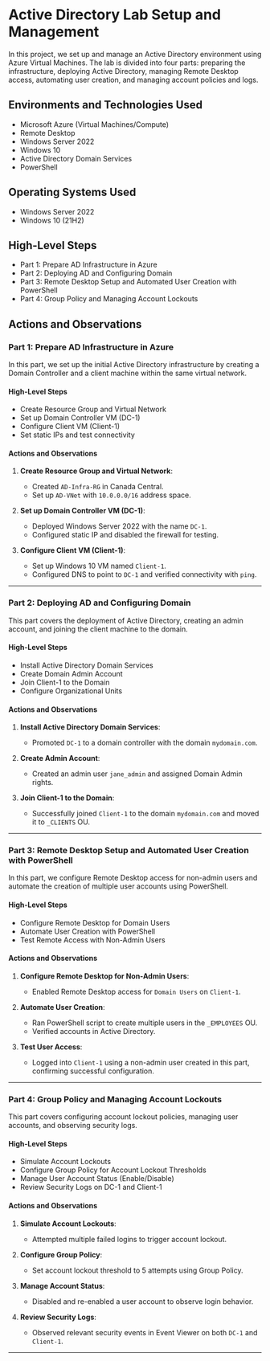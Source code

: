# Active Directory Lab Setup and Management

In this project, we set up and manage an Active Directory environment using Azure Virtual Machines. The lab is divided into four parts: preparing the infrastructure, deploying Active Directory, managing Remote Desktop access, automating user creation, and managing account policies and logs.

## Environments and Technologies Used

- Microsoft Azure (Virtual Machines/Compute)
- Remote Desktop
- Windows Server 2022
- Windows 10
- Active Directory Domain Services
- PowerShell

## Operating Systems Used

- Windows Server 2022
- Windows 10 (21H2)

## High-Level Steps

- Part 1: Prepare AD Infrastructure in Azure
- Part 2: Deploying AD and Configuring Domain
- Part 3: Remote Desktop Setup and Automated User Creation with PowerShell
- Part 4: Group Policy and Managing Account Lockouts

## Actions and Observations

### Part 1: Prepare AD Infrastructure in Azure

In this part, we set up the initial Active Directory infrastructure by creating a Domain Controller and a client machine within the same virtual network.

#### High-Level Steps

- Create Resource Group and Virtual Network
- Set up Domain Controller VM (DC-1)
- Configure Client VM (Client-1)
- Set static IPs and test connectivity

#### Actions and Observations

1. **Create Resource Group and Virtual Network**:
   - Created `AD-Infra-RG` in Canada Central.
   - Set up `AD-VNet` with `10.0.0.0/16` address space.

2. **Set up Domain Controller VM (DC-1)**:
   - Deployed Windows Server 2022 with the name `DC-1`.
   - Configured static IP and disabled the firewall for testing.

3. **Configure Client VM (Client-1)**:
   - Set up Windows 10 VM named `Client-1`.
   - Configured DNS to point to `DC-1` and verified connectivity with `ping`.

---

### Part 2: Deploying AD and Configuring Domain

This part covers the deployment of Active Directory, creating an admin account, and joining the client machine to the domain.

#### High-Level Steps

- Install Active Directory Domain Services
- Create Domain Admin Account
- Join Client-1 to the Domain
- Configure Organizational Units

#### Actions and Observations

1. **Install Active Directory Domain Services**:
   - Promoted `DC-1` to a domain controller with the domain `mydomain.com`.

2. **Create Admin Account**:
   - Created an admin user `jane_admin` and assigned Domain Admin rights.

3. **Join Client-1 to the Domain**:
   - Successfully joined `Client-1` to the domain `mydomain.com` and moved it to `_CLIENTS` OU.

---

### Part 3: Remote Desktop Setup and Automated User Creation with PowerShell

In this part, we configure Remote Desktop access for non-admin users and automate the creation of multiple user accounts using PowerShell.

#### High-Level Steps

- Configure Remote Desktop for Domain Users
- Automate User Creation with PowerShell
- Test Remote Access with Non-Admin Users

#### Actions and Observations

1. **Configure Remote Desktop for Non-Admin Users**:
   - Enabled Remote Desktop access for `Domain Users` on `Client-1`.

2. **Automate User Creation**:
   - Ran PowerShell script to create multiple users in the `_EMPLOYEES` OU.
   - Verified accounts in Active Directory.

3. **Test User Access**:
   - Logged into `Client-1` using a non-admin user created in this part, confirming successful configuration.

---

### Part 4: Group Policy and Managing Account Lockouts

This part covers configuring account lockout policies, managing user accounts, and observing security logs.

#### High-Level Steps

- Simulate Account Lockouts
- Configure Group Policy for Account Lockout Thresholds
- Manage User Account Status (Enable/Disable)
- Review Security Logs on DC-1 and Client-1

#### Actions and Observations

1. **Simulate Account Lockouts**:
   - Attempted multiple failed logins to trigger account lockout.

2. **Configure Group Policy**:
   - Set account lockout threshold to 5 attempts using Group Policy.

3. **Manage Account Status**:
   - Disabled and re-enabled a user account to observe login behavior.

4. **Review Security Logs**:
   - Observed relevant security events in Event Viewer on both `DC-1` and `Client-1`.

---
